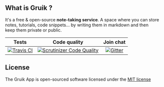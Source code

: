 ## What is Gruik ?

It's a free & open-source **note-taking service**. A space where you can store notes, tutorials, code snippets... by writing them in markdown and then keep them private or public.

| Tests | Code quality | Join chat |
|:----------------:|:----------:|:----------:|
| [![Travis CI](https://travis-ci.org/grena/gruik.svg)](https://travis-ci.org/grena/gruik/tree/develop) | [![Scrutinizer Code Quality](https://scrutinizer-ci.com/g/grena/gruik/badges/quality-score.png?b=master)](https://scrutinizer-ci.com/g/grena/gruik/?branch=master) | [![Gitter](https://badges.gitter.im/Join%20Chat.svg)](https://gitter.im/grena/gruik?utm_source=badge&utm_medium=badge&utm_campaign=pr-badge) |

## License

The Gruik App is open-sourced software licensed under the [MIT license](http://opensource.org/licenses/MIT)
